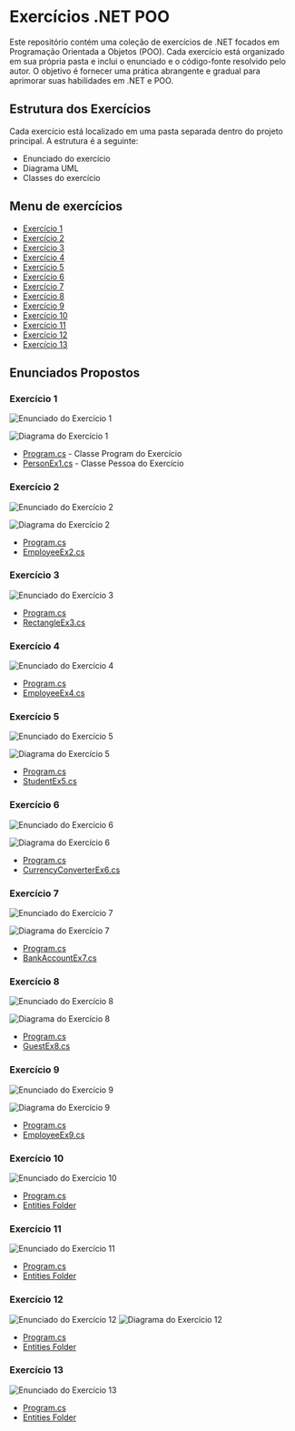 # Exercícios .NET POO

Este repositório contém uma coleção de exercícios de .NET focados em Programação Orientada a Objetos (POO). Cada exercício está organizado em sua própria pasta e inclui o enunciado e o código-fonte resolvido pelo autor. O objetivo é fornecer uma prática abrangente e gradual para aprimorar suas habilidades em .NET e POO.

## Estrutura dos Exercícios

Cada exercício está localizado em uma pasta separada dentro do projeto principal. A estrutura é a seguinte:

* Enunciado do exercício
* Diagrama UML
* Classes do exercício

## Menu de exercícios 

* [Exercício 1](#exercício-1)
* [Exercício 2](#exercício-2)
* [Exercício 3](#exercício-3)
* [Exercício 4](#exercício-4)
* [Exercício 5](#exercício-5)
* [Exercício 6](#exercício-6)
* [Exercício 7](#exercício-7)
* [Exercício 8](#exercício-8)
* [Exercício 9](#exercício-9)
* [Exercício 10](#exercício-10)
* [Exercício 11](#exercício-11)
* [Exercício 12](#exercício-12)
* [Exercício 13](#exercício-13)



## Enunciados Propostos 

### Exercício 1

![Enunciado do Exercício 1](./Image/exePOO1.png)

![Diagrama do Exercício 1](./Image/UMLex1.png)

* [Program.cs](./OrientacaoObjetos.NET/ProgramPOO1.cs) - Classe Program do Exercício
* [PersonEx1.cs](./OrientacaoObjetos.NET/PersonEx1.cs) - Classe Pessoa do Exercício


### Exercício 2

![Enunciado do Exercício 2](./Image/exePOO2.png)

![Diagrama do Exercício 2](./Image/UMLex2.png)

* [Program.cs](./POO.NET02/ProgramPOO2.cs) 
* [EmployeeEx2.cs](./POO.NET02/EmployeeEx2.cs)

### Exercício 3

![Enunciado do Exercício 3](./Image/exePOO3.png)

* [Program.cs](./POO.NET03/ProgramPOO3.cs) 
* [RectangleEx3.cs](./POO.NET03/RectangleEx3.cs)

### Exercício 4

![Enunciado do Exercício 4](./Image/exePOO4.png)

* [Program.cs](./POO.NET4/ProgramPOO4.cs) 
* [EmployeeEx4.cs](./POO.NET4/EmployeeEx4.cs)

### Exercício 5

![Enunciado do Exercício 5](./Image/exePOO5.png)

![Diagrama do Exercício 5](./Image/UMLex5.png)

* [Program.cs](./POO.NET05/ProgramPOO5.cs) 
* [StudentEx5.cs](./POO.NET05/StudentEx5.cs)

### Exercício 6

![Enunciado do Exercício 6](./Image/exePOO6.png)

![Diagrama do Exercício 6](./Image/UMLex6.png)

* [Program.cs](./POO.NET06/ProgramPOO6.cs) 
* [CurrencyConverterEx6.cs](./POO.NET06/CurrencyConverterEx6.cs)


### Exercício 7

![Enunciado do Exercício 7](./Image/exePOO7.png)

![Diagrama do Exercício 7](./Image/UMLex7.png)

* [Program.cs](./POO.NET07/ProgramPOO7.cs) 
* [BankAccountEx7.cs](./POO.NET07/BankAccountEx7.cs)

### Exercício 8

![Enunciado do Exercício 8](./Image/exePOO8.png)

![Diagrama do Exercício 8](./Image/UMLex8.png)

* [Program.cs](./POO.NET08/ProgramPOO8.cs) 
* [GuestEx8.cs](./POO.NET08/GuestEx8.cs)

### Exercício 9

![Enunciado do Exercício 9](./Image/exePOO9.png)

![Diagrama do Exercício 9](./Image/UMLex9.png)

* [Program.cs](./POO.NET09/ProgramPOO9.cs) 
* [EmployeeEx9.cs](./POO.NET09/EmployeeEx9.cs)

### Exercício 10

![Enunciado do Exercício 10](./Image/exePOO10.png)

* [Program.cs](./POO.NET10/ProgramPOO10.cs) 
* [Entities Folder](./POO.NET10/Entities)

### Exercício 11

![Enunciado do Exercício 11](./Image/exePOO11.png)

* [Program.cs](./POO.NET11/ProgramPOO11.cs) 
* [Entities Folder](./POO.NET11/Entities)

### Exercício 12

![Enunciado do Exercício 12](./Image/exePOO12.png)
![Diagrama do Exercício 12](./Image/UMLex12.png)

* [Program.cs](./POO.NET12/ProgramPOO12.cs) 
* [Entities Folder](./POO.NET12/Entities)

### Exercício 13

![Enunciado do Exercício 13](./Image/exePOO13.png)

* [Program.cs](./POO.NET13/ProgramPOO13.cs) 
* [Entities Folder](./POO.NET13/Entities)


